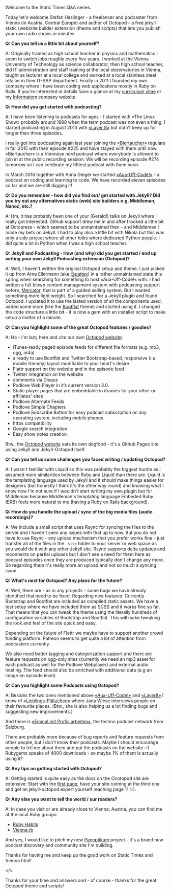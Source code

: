 Welcome to the Static Times Q&A series. 

Today let's welcome Stefan Haslinger - a freelancer and podcaster
from Vienna (in Austria, Central Europe) and author of Octopod - a free jekyll static (web)site builder extension 
(theme and scripts) that lets you publish your own radio shows in minutes.


**Q: Can you tell us a little bit about yourself?**

A: Originally trained as high school teacher in physics and mathematics
I seem to switch jobs roughly every five years. I worked at
the Vienna University of Technology as science collaborator, then high school
teacher, did IT administration and staff training at the local
observatories in Vienna, taught as lecturer at a local college and worked 
at a local stainless steel retailer in their IT-SAP
department. Finally in 2011 I founded my own company where I have been
coding web applications mostly in Ruby on Rails.
If you're interested in details have a glance at my
[curriculum vitae](https://www.informatom.com/cv/) or my [Informatom](https://informatom.com) company website.


**Q: How did you get started with podcasting?**

A: I have been listening to podcasts for ages - I started with «The Linux
Show» probably around 1998 when the term podcast was not even a thing.
I started podcasting in August 2013 with [«Layer
8»](https://layer8.informatom.com/) but didn't keep up for longer
than three episodes.

I really got into podcasting again last year joining the
[«Biertaucher»](http://biertaucher.at) regulars in fall 2015 with their
episode #225 and have stayed with them until now. «Biertaucher» is a
Viennese nerd podcast where everybody is allowed to join in at the public
recording session. We will be recording episode #274 tomorrow so I can
celebrate my fiftiest podcast with them soon.

In March 2016 together with Anna Geiger we started
[«Aua-Uff-Code!»](https://aua-uff-co.de/) - a podcast on coding and
learning to code. We have recorded eleven episodes so far and we are still
digging it!

**Q: Do you remember - how did you find out/ get started with Jekyll?
Did you try out any alternatives static (web) site builders e.g.
Middleman, Nanoc, etc.?**

A: Hm, it has probably been one of your (Gerald!) talks on Jekyll where I
really got interested. Github support drew me in and after I
looked a little bit at Octopress - which seemed to be unmaintained then - and Middleman 
I made my bets on Jekyll.
I had to play also a little bit with Nikola but this was only a side
project where all other folks where dedicated Python people. I did
quite a lot in Python when I was a high school teacher.

**Q: Jekyll and Podcasting - How (and why) did you get started / end up writing your own Jekyll
Podcasting extension (Octopod)?**

A: Well, I haven't written the original Octopod setup and theme. I just picked it up from
Arne Eilermann (aka [@pattex](http://twitter.com/pattex)) in a rather
unmaintained state this spring  when searching for something
to host «Aua-Uff-Code!« with.
I had written a full blown content management system with podcasting support before,
[Mercator](https://github.com/informatom/mercator), that is part of a
guided selling system. But I wanted something more light weight. So I
searched for a Jekyll plugin and found Octopod.
I updated it to use the lasted version of all the components used, added
some more (like the [Bootflat](http://bootflat.github.io/) theme) and
started using it. I changed the code structure a little bit - it
is now a gem with an installer script to make setup a matter of a minute.


**Q: Can you highlight some of the great Octopod features / goodies?**

A: Ha - I'm lazy here and cite our own [Octopod website](https://jekyll-octopod.github.io):

* iTunes-ready paged episode feeds for different file formats (e.g. mp3, ogg, m4a)
* a ready to use Bootflat and Twitter Bootstrap-based, responsive (i.e. mobile friendly) layout modifiable to your heart's desire
* Flattr support on the website and in the episode feed
* Twitter integration on the website
* comments via Disqus
* Podlove Web Player in it’s current version 3.0.
* Static player pages that are embeddable in iframes for your other or affiliates' sites
* Podlove Alternate Feeds
* Podlove Simple Chapters
* Podlove Subscribe Button for easy podcast subscription on any operating system, including mobile phones
* https compatibility
* Google search integration
* Easy show notes creation

Btw., the [Octopod website](https://jekyll-octopod.github.io)
eats its own dogfood - it's a Github Pages site using
Jekyll and Jekyll-Octopod itself.

**Q: Can you tell us some challenges you faced writing / updating Octopod?**

A: I wasn't familiar with Liquid so this was probably the biggest hurdle
as I assumed more similarities between Ruby and Liquid than there are.
Liquid is the templating language used by Jekyll and it should make
things easier for designers (but honestly I think it's the other way
round) and knowing what I know now I'm not sure if I wouldn't start
writing my own plugin but for Middleman because Middleman's templating
language Embeded Ruby (ERB) feels more natural to me (having a Ruby on Rails background).

**Q: How do you handle the upload / sync of the big media files (audio recordings)?**

A: We include a small script that uses Rsync for syncing the files to the
server and I haven't seen any issues with that up to now.
But you do not have to use Rsync - any upload mechanism that you prefer works
fine - just transfer all of the files in the `_site` folder to your
server or web space as you would do it with any other Jekyll site.
Rsync supports delta updates and reconnects on partial uploads but I
don't see a need for them here as podcast episodes once they are
produced typically don't change any more. So regarding them it's really
more an upload and not so much a syncing issue.

**Q: What's next for Octopod? Any plans for the future?**

A: Well, there are - as in any projects - some bugs we have already
identified that need to be fixed.
Regarding new features: Currently Bootstrap and Bootflat are included as
compiled static assets. We have a test setup where we have included
them as SCSS and it works fine so far. That means that
you can tweak the theme using the literally hundreds of configuration
variables of Bootstrap and Bootflat.
This will make tweaking the look and feel of the site quick and easy.

Depending on the future of Flattr we maybe have to support another
crowd funding platform. Patreon seems to get quite a lot of attention
from podcasters currently.

We also need better tagging and categorization support and there are
feature requests on ogg-only sites (currently we need an mp3 asset for
each podcast as well for the Podlove Webplayer) and external audio hosting.
The feed should also be enriched with additional data (e.g an image on
episode level).

**Q: Can you highlight some Podcasts using Octopod?**

A: Besides the two ones mentioned above [«Aua-Uff-Code!»](https://aua-uff-co.de/) 
and [«Layer8»](https://layer8.informatom.com/) I know of
[«Lieblings-Plätzchen»](http://lieblings-plaetzchen.com/) where Jana Wiese
interviews people on their favourite places. (Btw., she is also helping
us a lot finding bugs and suggesting new improvements.)

And there is [«Einmal mit Profis arbeiten»](https://1mpa.chaostreff.at/),
the techno podcast network from Salzburg.

There are probably more because of bug reports and feature requests
from other people, but I don't know their podcasts. Maybe I should
encourage people to tell me about them and put the podcasts on the
website :-) Rubygems speaks of 4000 downloads - so maybe 1% of them is
actually using it?

**Q: Any tips on getting started with Octopod?**

A: Getting started is quite easy as the docs on the Ocotopod site are extensive:
Start with the [first
page](https://jekyll-octopod.github.io/prerequisites/), have your site
running at the third one and get an jekyll-octopod expert yourself
reaching page 11  :-).

**Q: Any else you want to tell the world / our readers?**

A: In case you visit or are already close to Vienna, Austria, you can find
me at the local Ruby groups:

* [Ruby Habits](https://meetup.com/RubyHabits)
* [Vienna.rb](https://meetup.com/vienna-rb)

And yes, I would like to pitch my new [Panoptikum](https://www.panoptikum.io/) project - it's a brand new
podcast discovery and community site I'm building.

Thanks for having me and keep up the good work on Static Times and
Vienna.html!

</>

Thanks for your time and answers and - of course - thanks for the great Octopod theme and scripts!

